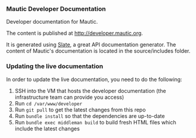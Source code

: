 ### Mautic Developer Documentation ###

Developer documentation for Mautic.

The content is published at http://developer.mautic.org.

It is generated using [Slate](https://github.com/tripit/slate), a great API documentation generator. The content of Mautic's documentation is located in the source/includes folder.

### Updating the live documentation

In order to update the live documentation, you need to do the following:

1. SSH into the VM that hosts the developer documentation (the infrastructure team can provide you access)
2. Run `cd /var/www/developer`
3. Run `git pull` to get the latest changes from this repo
4. Run `bundle install` so that the dependencies are up-to-date
5. Run `bundle exec middleman build` to build fresh HTML files which include the latest changes
